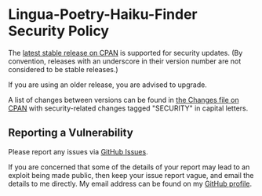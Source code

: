 # Lingua-Poetry-Haiku-Finder Security Policy

The [latest stable release on CPAN](https://metacpan.org/release/Lingua-Poetry-Haiku-Finder)
is supported for security updates. (By convention, releases with an underscore
in their version number are not considered to be stable releases.)

If you are using an older release, you are advised to upgrade.

A list of changes between versions can be found in
[the Changes file on CPAN](https://metacpan.org/changes/distribution/Lingua-Poetry-Haiku-Finder)
with security-related changes tagged "SECURITY" in capital letters.

## Reporting a Vulnerability

Please report any issues via [GitHub Issues](https://github.com/tobyink/p5-lingua-poetry-haiku-finder/issues).

If you are concerned that some of the details of your report may lead to an
exploit being made public, then keep your issue report vague, and email the
details to me directly. My email address can be found on my
[GitHub profile](https://github.com/tobyink).

